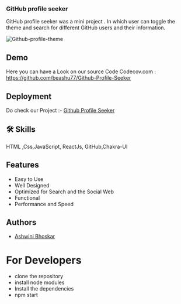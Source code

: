 ### GitHub profile seeker

 GitHub profile seeker was a mini project . In which user can toggle the theme and search for different GitHub users and their information.

![Github-profile-theme](https://user-images.githubusercontent.com/101581634/189510365-5196a24d-606a-4274-9d8a-98f832a04a22.png)

## Demo

Here you can have a Look on our source Code Codecov.com :
https://github.com/beashu77/Github-Profile-Seeker

## Deployment
Do check our Project  :- [ Github Profile Seeker](https://github-profile-app-nine.vercel.app/)

## 🛠 Skills
HTML ,Css,JavaScript, ReactJs, GitHub,Chakra-UI

## Features

- Easy to Use 
- Well Designed 
- Optimized for Search and the Social Web
- Functional
- Performance and Speed



## Authors
- [Ashwini Bhoskar](https://github.com/beashu77)

# For Developers
 - clone the repository 
 - install node modules
 - Install the dependencies 
 - npm start





